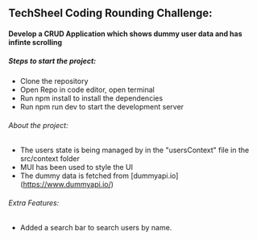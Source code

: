 ## TechSheel Coding Rounding Challenge:

#### Develop a CRUD Application which shows dummy user data and has infinte scrolling

##### Steps to start the project:

- Clone the repository
- Open Repo in code editor, open terminal
- Run npm install to install the dependencies
- Run npm run dev to start the development server

###### About the project:

- The users state is being managed by in the "usersContext" file in the src/context folder
- MUI has been used to style the UI
- The dummy data is fetched from [dummyapi.io] (https://www.dummyapi.io/)

###### Extra Features:

- Added a search bar to search users by name.
